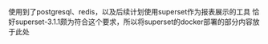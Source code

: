 使用到了postgresql、redis，以及后续计划使用superset作为报表展示的工具
恰好superset-3.1.1颇为符合这个要求，所以将superset的docker部署的部分内容放于此处